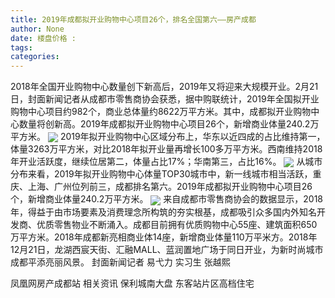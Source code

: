 ```yaml
---
title: 2019年成都拟开业购物中心项目26个，排名全国第六——房产成都
author: None
date: 楼盘价格 : 
tags: 
categories: 
---
```

                        
<!-- more -->
2018年全国开业购物中心数量创下新高后，2019年又将迎来大规模开业。2月21日，封面新闻记者从成都市零售商协会获悉，据中购联统计，2019年全国拟开业购物中心项目约982个，商业总体量约8622万平方米。其中，成都拟开业购物中心数量将创新高。2019年成都拟开业购物中心项目26个，新增商业体量240.2万平方米。
<img align="center" border="0" src="//s2.ifengimg.com/2019/02/22/667fb99ff69d71eaaef58c7d38372d7d.png" />
2019年拟开业购物中心区域分布上，华东以近四成的占比维持第一，体量3263万平方米，对比2018年拟开业量再增长100多万平方米。西南维持2018年开业活跃度，继续位居第二，体量占比17%；华南第三，占比16%。
<img align="center" border="0" src="//s2.ifengimg.com/2019/02/22/217cca6de9591591695a1349060fd2a7.png" />
从城市分布来看，2019年拟开业购物中心体量TOP30城市中，新一线城市相当活跃，重庆、上海、广州位列前三，成都排名第六。2019年成都拟开业购物中心项目26个，新增商业体量240.2万平方米。
<img align="center" border="0" src="//s0.ifengimg.com/2019/02/22/83d52c3295e044319b57ce823d44fd27.png" />
来自成都市零售商协会的数据显示，2018年，得益于由市场要素及消费理念所构筑的夯实根基，成都吸引众多国内外知名开发商、优质零售物业不断涌入。成都目前拥有优质购物中心55座、建筑面积650万平方米。2018年成都新亮相商业体14座，新增商业体量110万平米方。2018年12月21日，龙湖西宸天街、汇融MALL、蓝润置地广场于同日开业，为新时尚城市成都平添亮丽风景。
封面新闻记者 易弋力 实习生 张越熙
                        
                        
                        
                        
                                        
                    
                    
                
                    
                    
                    
                
                    
                
凤凰网房产成都站
相关资讯
保利城南大盘
东客站片区高档住宅
	                        
	                    
	                        
	                    
